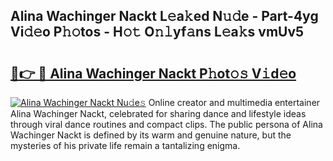 ## Alina Wachinger Nackt L𝚎a𝚔ed N𝚞𝚍e - Part-4yg Vi𝚍𝚎o P𝚑𝚘tos - H𝚘𝚝 O𝚗𝚕yf𝚊ns L𝚎a𝚔s vmUv5

# <h2><a href="http://kf1negv.oniu.top/?m=Alina+Wachinger+Nackt">🔗👉 🔴 Alina Wachinger Nackt P𝚑ot𝚘𝚜 V𝚒d𝚎o</a></h2>

[![Alina Wachinger Nackt Nu𝚍e𝚜](https://i.imgur.com/0qMVB7G.gif)](http://kf1negv.oniu.top/?m=Alina+Wachinger+Nackt)
Online creator and multimedia entertainer Alina Wachinger Nackt, celebrated for sharing dance and lifestyle ideas through viral dance routines and compact clips. The public persona of Alina Wachinger Nackt is defined by its warm and genuine nature, but the mysteries of his private life remain a tantalizing enigma.  
